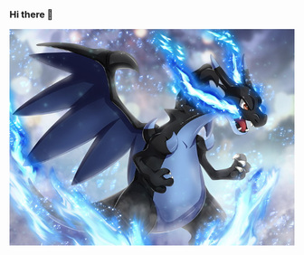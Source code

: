 ### Hi there 👋

![logo](https://github.com/MarioCruzGarcia/MarioCruzGarcia/blob/main/assets/pokemon.jpg?raw=true)

<!--
**MarioCruzGarcia/MarioCruzGarcia** is a ✨ _special_ ✨ repository because its `README.md` (this file) appears on your GitHub profile.

Here are some ideas to get you started:

- 🔭 I’m currently working on ...
- 🌱 I’m currently learning ...
- 👯 I’m looking to collaborate on ...
- 🤔 I’m looking for help with ...
- 💬 Ask me about ...
- 📫 How to reach me: ...
- 😄 Pronouns: ...
- ⚡ Fun fact: ...
-->
